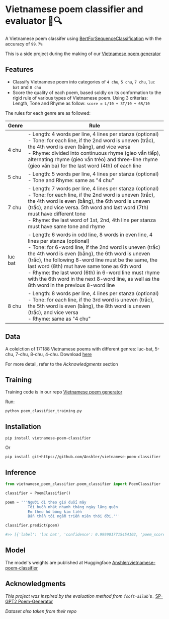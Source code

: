 # Vietnamese poem classifier and evaluator 📜🔍

A Vietnamese poem classifer using [BertForSequenceClassification](https://huggingface.co/trituenhantaoio/bert-base-vietnamese-uncased) with the accuracy of ```99.7%```

This is a side project during the making of our [Vietnamese poem generator](https://github.com/Anshler/poem_generator)

## Features

* Classify Vietnamese poem into categories of ```4 chu```, ```5 chu```, ```7 chu```, ```luc bat``` and ```8 chu```
* Score the quality of each poem, based soldly on its conformation to the rigid rule of various types of Vietnamese poem. Using 3 criterias: Length, Tone and Rhyme as follow: ```score = L/10 + 3T/10 + 6R/10```

The rules for each genre are as followed:

| Genre | Rule |
|------------------|------------------|
| 4 chu    | - Length: 4 words per line, 4 lines per stanza (optional) <br>- Tone: for each line, if the 2nd word is uneven (trắc), the 4th word is even (bằng), and vice versa <br>- Rhyme: divided into continuous rhyme (gieo vần tiếp), alternating rhyme (gieo vần tréo) and three-line rhyme (gieo vần ba) for the last word (4th) of each line|
| 5 chu    | - Length: 5 words per line, 4 lines per stanza (optional)  <br>- Tone and Rhyme: same as "4 chu" |
| 7 chu    | - Length: 7 words per line, 4 lines per stanza (optional) <br>- Tone: for each line, if the 2nd word is uneven (trắc), the 4th word is even (bằng), the 6th word is uneven (trắc), and vice versa. 5th word and last word (7th) must have different tone <br>- Rhyme: the last word of 1st, 2nd, 4th line per stanza must have same tone and rhyme |
| luc bat    | - Length: 6 words in odd line, 8 words in even line, 4 lines per stanza (optional) <br>- Tone: for 6-word line, if the 2nd word is uneven (trắc) the 4th word is even (bằng), the 6th word is uneven (trắc), the following 8-word line must be the same, the last word (8th) mut have same tone as 6th word <br>- Rhyme: the last word (6th) in 6-word line must rhyme with the 6th word in the next 8-word line, as well as the 8th word in the previous 8-word line |
| 8 chu    | - Length: 8 words per line, 4 lines per stanza (optional) <br>- Tone: for each line, if the 3rd word is uneven (trắc), the 5th word is even (bằng), the 8th word is uneven (trắc), and vice versa <br>- Rhyme: same as "4 chu" |




## Data

A colelction of 171188 Vietnamese poems with different genres: luc-bat, 5-chu, 7-chu, 8-chu, 4-chu. Download [here](https://github.com/fsoft-ailab/Poem-Generator/raw/master/dataset/poems_dataset.zip)

For more detail, refer to the _Acknowledgments_ section

## Training

Training code is in our repo [Vietnamese poem generator](https://github.com/Anshler/poem_generator)

Run:
```
python poem_classifier_training.py
```

## Installation

```
pip install vietnamese-poem-classifier
```
Or

```
pip install git+https://github.com/Anshler/vietnamese-poem-classifier
```

## Inference

```python
from vietnamese_poem_classifier.poem_classifier import PoemClassifier

classifier = PoemClassifier()

poem = '''Người đi theo gió đuổi mây
          Tôi buồn nhặt nhạnh tháng ngày lãng quên
          Em theo hú bóng kim tiền
          Bần thần tôi ngẫm triền miên thói đời.'''

classifier.predict(poem)

#>> [{'label': 'luc bat', 'confidence': 0.9999017715454102, 'poem_score': 0.75}]
```

## Model

The model's weights are published at Huggingface [Anshler/vietnamese-poem-classifier](https://huggingface.co/Anshler/vietnamese-poem-classifier) 

## Acknowledgments

_This project was inspired by the evaluation method from ```fsoft-ailab```_'s_ [SP-GPT2 Poem-Generator](https://github.com/fsoft-ailab/Poem-Generator)

_Dataset also taken from their repo_
